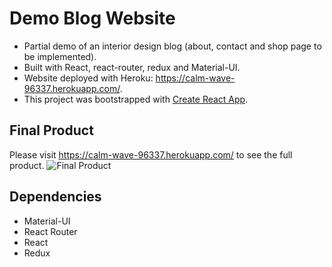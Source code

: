 # Demo Blog Website

* Partial demo of an interior design blog (about, contact and shop page to be implemented).
* Built with React, react-router, redux and Material-UI. 
* Website deployed with Heroku: https://calm-wave-96337.herokuapp.com/.
* This project was bootstrapped with [Create React App](https://github.com/facebook/create-react-app).

## Final Product
Please visit https://calm-wave-96337.herokuapp.com/ to see the full product.
![Final Product](https://i.imgur.com/vILyx0V.jpg)

## Dependencies

* Material-UI
* React Router
* React
* Redux
